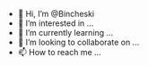 - 👋 Hi, I’m @Bincheski
- 👀 I’m interested in ...
- 🌱 I’m currently learning ...
- 💞️ I’m looking to collaborate on ...
- 📫 How to reach me ...

<!---
Bincheski/Bincheski is a ✨ special ✨ repository because its `README.md` (this file) appears on your GitHub profile.
You can click the Preview link to take a look at your changes.
--->
